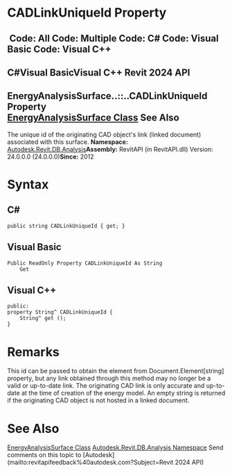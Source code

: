 # CADLinkUniqueId Property

﻿
 Code: All Code: Multiple Code: C# Code: Visual Basic Code: Visual C++   
---  
C#Visual BasicVisual C++
Revit 2024 API  
---  
EnergyAnalysisSurface..::..CADLinkUniqueId Property   
[EnergyAnalysisSurface Class](72ef40eb-20ae-d7ef-0ab5-8c52ddd4b813.md "EnergyAnalysisSurface Class") See Also  
---  
The unique id of the originating CAD object's link (linked document) associated with this surface. 
**Namespace:** [Autodesk.Revit.DB.Analysis](958e2e12-587d-f188-5d7b-f13d7dbfdf48.md "Autodesk.Revit.DB.Analysis Namespace")**Assembly:** RevitAPI (in RevitAPI.dll) Version: 24.0.0.0 (24.0.0.0)**Since:** 2012 
# Syntax
C#  
---  
```text
public string CADLinkUniqueId { get; }
```
  
Visual Basic  
---  
```text
Public ReadOnly Property CADLinkUniqueId As String
	Get
```
  
Visual C++  
---  
```text
public:
property String^ CADLinkUniqueId {
	String^ get ();
}
```
  
# Remarks
This id can be passed to obtain the element from Document.Element[string] property, but any link obtained through this method may no longer be a valid or up-to-date link. The originating CAD link is only accurate and up-to-date at the time of creation of the energy model. An empty string is returned if the originating CAD object is not hosted in a linked document. 
# See Also
[EnergyAnalysisSurface Class](72ef40eb-20ae-d7ef-0ab5-8c52ddd4b813.md "EnergyAnalysisSurface Class")
[Autodesk.Revit.DB.Analysis Namespace](958e2e12-587d-f188-5d7b-f13d7dbfdf48.md "Autodesk.Revit.DB.Analysis Namespace")
Send comments on this topic to [Autodesk](mailto:revitapifeedback%40autodesk.com?Subject=Revit 2024 API)